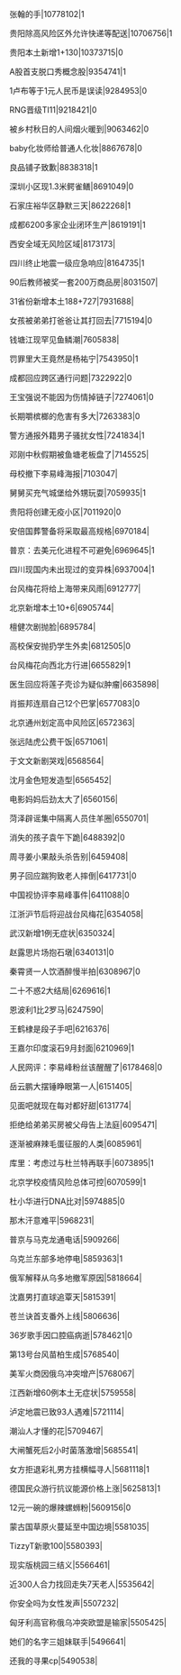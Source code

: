 张翰的手|10778102|1

贵阳除高风险区外允许快递等配送|10706756|1

贵阳本土新增1+130|10373715|0

A股首支脱口秀概念股|9354741|1

1卢布等于1元人民币是误读|9284953|0

RNG晋级TI11|9218421|0

被乡村秋日的人间烟火暖到|9063462|0

baby化妆师给普通人化妆|8867678|0

良品铺子致歉|8838318|1

深圳小区现1.3米鳄雀鳝|8691049|0

石家庄裕华区静默三天|8622268|1

成都6200多家企业闭环生产|8619191|1

西安全域无风险区域|8173173|

四川终止地震一级应急响应|8164735|1

90后教师被奖一套200万商品房|8031507|

31省份新增本土188+727|7931688|

女孩被弟弟打爸爸让其打回去|7715194|0

钱塘江现罕见鱼鳞潮|7605838|

罚罪里大王竟然是杨祐宁|7543950|1

成都回应跨区通行问题|7322922|0

王宝强说不能因为伤情掉链子|7274061|0

长期嚼槟榔的危害有多大|7263383|0

警方通报外籍男子骚扰女性|7241834|1

邓刚中秋假期被鱼塘老板盘了|7145525|

母校撤下李易峰海报|7103047|

舅舅买充气城堡给外甥玩耍|7059935|1

贵阳将创建无疫小区|7011920|0

安倍国葬警备将采取最高规格|6970184|

普京：去美元化进程不可避免|6969645|1

四川现国内未出现过的变异株|6937004|1

台风梅花将给上海带来风雨|6912777|

北京新增本土10+6|6905744|

檀健次剧抛脸|6895784|

高校保安抛扔学生外卖|6812505|0

台风梅花向西北方行进|6655829|1

医生回应将莲子壳诊为疑似肿瘤|6635898|

肖振邦连扇自己12个巴掌|6577083|0

北京通州划定高中风险区|6572363|

张远陆虎公费干饭|6571061|

于文文新剧哭戏|6568564|

沈月金色短发造型|6565452|

电影妈妈后劲太大了|6560156|

菏泽辟谣集中隔离人员住羊圈|6550701|

消失的孩子袁午下跪|6488392|0

周寻姜小果敲头杀告别|6459408|

男子回应踹狗致老人摔倒|6417731|0

中国视协评李易峰事件|6411088|0

江浙沪节后将迎战台风梅花|6354058|

武汉新增1例无症状|6350324|

赵露思片场抱石墩|6340131|0

秦霄贤一人饮酒醉慢半拍|6308967|0

二十不惑2大结局|6269616|1

恩波利1比2罗马|6247590|

王鹤棣是段子手吧|6216376|

王嘉尔印度滚石9月封面|6210969|1

人民网评：李易峰粉丝该醒醒了|6178468|0

岳云鹏大摆锤睁眼第一人|6151405|

见面吧就现在每对都好甜|6131774|

拒绝给弟弟买房被父母告上法庭|6095471|

逐渐被麻辣毛蛋征服的人类|6085961|

库里：考虑过与杜兰特再联手|6073895|1

北京学校疫情风险总体可控|6070599|1

杜小华进行DNA比对|5974885|0

那木汗意难平|5968231|

普京与马克龙通电话|5909266|

乌克兰东部多地停电|5859363|1

俄军解释从乌多地撤军原因|5818664|

沈嘉男打直球追覃天|5815391|

苍兰诀首支番外上线|5806636|

36岁歌手因口腔癌病逝|5784621|0

第13号台风苗柏生成|5768540|

美军火商因俄乌冲突增产|5768067|

江西新增60例本土无症状|5759558|

泸定地震已致93人遇难|5721114|

潮汕人才懂的花|5709467|

大闸蟹死后2小时菌落激增|5685541|

女方拒退彩礼男方挂横幅寻人|5681118|1

德国民众游行抗议能源价格上涨|5625813|1

12元一碗的爆辣螺蛳粉|5609156|0

蒙古国草原火蔓延至中国边境|5581035|

TizzyT新歌100|5580393|

现实版桃园三结义|5566461|

近300人合力找回走失7天老人|5535642|

你安全吗为女性发声|5507232|

匈牙利高官称俄乌冲突欧盟是输家|5505425|

她们的名字三姐妹联手|5496641|

还我的寻果cp|5490538|

